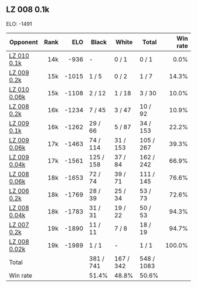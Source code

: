 ## LZ 008 0.1k ##

ELO: -1491

Opponent | Rank | ELO | Black | White | Total | Win rate
---------|-----:|----:|-------|-------|-------|-------:
[LZ 010 0.1k](LZ%20010%200.1k.md) | 14k | -936 | - | 0 / 1 | 0 / 1 | 0.0%
[LZ 009 0.2k](LZ%20009%200.2k.md) | 15k | -1015 | 1 / 5 | 0 / 2 | 1 / 7 | 14.3%
[LZ 010 0.06k](LZ%20010%200.06k.md) | 15k | -1108 | 2 / 12 | 1 / 18 | 3 / 30 | 10.0%
[LZ 008 0.2k](LZ%20008%200.2k.md) | 16k | -1234 | 7 / 45 | 3 / 47 | 10 / 92 | 10.9%
[LZ 009 0.1k](LZ%20009%200.1k.md) | 16k | -1262 | 29 / 66 | 5 / 87 | 34 / 153 | 22.2%
[LZ 009 0.06k](LZ%20009%200.06k.md) | 17k | -1463 | 74 / 114 | 31 / 153 | 105 / 267 | 39.3%
[LZ 009 0.04k](LZ%20009%200.04k.md) | 17k | -1561 | 125 / 158 | 37 / 84 | 162 / 242 | 66.9%
[LZ 008 0.06k](LZ%20008%200.06k.md) | 18k | -1653 | 72 / 74 | 39 / 71 | 111 / 145 | 76.6%
[LZ 006 0.2k](LZ%20006%200.2k.md) | 18k | -1769 | 28 / 39 | 25 / 34 | 53 / 73 | 72.6%
[LZ 008 0.04k](LZ%20008%200.04k.md) | 18k | -1783 | 31 / 31 | 19 / 22 | 50 / 53 | 94.3%
[LZ 007 0.2k](LZ%20007%200.2k.md) | 19k | -1890 | 11 / 11 | 7 / 8 | 18 / 19 | 94.7%
[LZ 008 0.02k](LZ%20008%200.02k.md) | 19k | -1989 | 1 / 1 | - | 1 / 1 | 100.0%
Total | | | 381 / 741 | 167 / 342 | 548 / 1083 | 
Win rate| | | 51.4% | 48.8% | 50.6% | 
